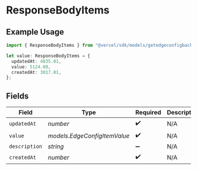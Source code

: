 # ResponseBodyItems

## Example Usage

```typescript
import { ResponseBodyItems } from "@vercel/sdk/models/getedgeconfigbackupop.js";

let value: ResponseBodyItems = {
  updatedAt: 4835.01,
  value: 5124.08,
  createdAt: 3017.01,
};
```

## Fields

| Field                        | Type                         | Required                     | Description                  |
| ---------------------------- | ---------------------------- | ---------------------------- | ---------------------------- |
| `updatedAt`                  | *number*                     | :heavy_check_mark:           | N/A                          |
| `value`                      | *models.EdgeConfigItemValue* | :heavy_check_mark:           | N/A                          |
| `description`                | *string*                     | :heavy_minus_sign:           | N/A                          |
| `createdAt`                  | *number*                     | :heavy_check_mark:           | N/A                          |